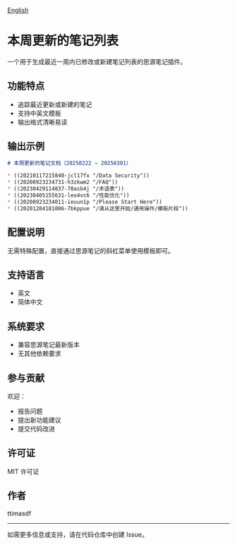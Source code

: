 [English](./README.md)

# 本周更新的笔记列表

一个用于生成最近一周内已修改或新建笔记列表的思源笔记插件。

## 功能特点

- 追踪最近更新或新建的笔记
- 支持中英文模板
- 输出格式清晰易读

## 输出示例

```markdown
# 本周更新的笔记文档（20250222 ~ 20250301）

* ((20210117215840-jcl17fx "/Data Security"))
* ((20200923234731-h3zkwm2 "/FAQ"))
* ((20230429114837-70asb4j "/术语表"))
* ((20230405155631-leo4vc6 "/性能优化"))
* ((20200923234011-ieuun1p "/Please Start Here"))
* ((20201204181006-7bkppue "/请从这里开始/通用操作/模板片段"))
```

## 配置说明

无需特殊配置，直接通过思源笔记的斜杠菜单使用模板即可。

## 支持语言

- 英文
- 简体中文

## 系统要求

- 兼容思源笔记最新版本
- 无其他依赖要求

## 参与贡献

欢迎：
- 报告问题
- 提出新功能建议
- 提交代码改进

## 许可证

MIT 许可证

## 作者

ttimasdf

---

如需更多信息或支持，请在代码仓库中创建 Issue。